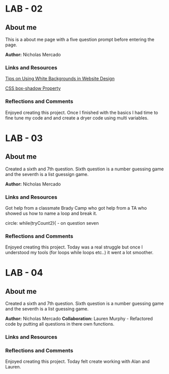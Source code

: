 # LAB - 02
## About me
This is a about me page with a five question prompt before entering the page. 

__Author:__ Nicholas Mercado


### __Links and Resources__

[Tips on Using White Backgrounds in Website Design](https://designmodo.com/white-backgrounds/)

[CSS box-shadow Property](https://www.w3schools.com/cssref/css3_pr_box-shadow.asp)


### __Reflections and Comments__

Enjoyed creating this project. Once I finished with the basics I had time to fine tune my code and and create a dryer code using multi variables. 

# LAB - 03
## About me
Created a sixth and 7th question. 
Sixth question is a number guessing game and the seventh is a list guessign game.

__Author:__ Nicholas Mercado


### __Links and Resources__

Got help from a classmate Brady Camp who got help from a TA who showed us how to name a loop and break it. 

circle: while(tryCount2){ - on question seven

### __Reflections and Comments__

Enjoyed creating this project. Today was a real struggle but once I understood my tools (for loops while loops etc..) it went a lot smoother. 



# LAB - 04
## About me
Created a sixth and 7th question. 
Sixth question is a number guessing game and the seventh is a list guessing game.

__Author:__ Nicholas Mercado
__Collaboration:__ Lauren Murphy - Refactored code by putting all questions in there own functions.


### __Links and Resources__



### __Reflections and Comments__

Enjoyed creating this project. Today felt create working with Alan and Lauren. 
